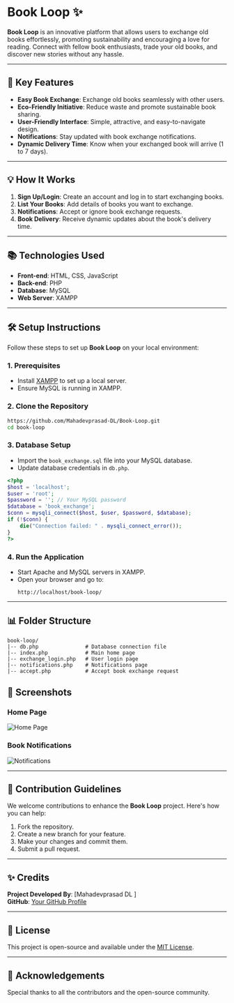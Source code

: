 # Book Loop ✨

**Book Loop** is an innovative platform that allows users to exchange old books effortlessly, promoting sustainability and encouraging a love for reading. Connect with fellow book enthusiasts, trade your old books, and discover new stories without any hassle.

---

## 🌟 Key Features
- **Easy Book Exchange**: Exchange old books seamlessly with other users.
- **Eco-Friendly Initiative**: Reduce waste and promote sustainable book sharing.
- **User-Friendly Interface**: Simple, attractive, and easy-to-navigate design.
- **Notifications**: Stay updated with book exchange notifications.
- **Dynamic Delivery Time**: Know when your exchanged book will arrive (1 to 7 days).

---

## 💡 How It Works
1. **Sign Up/Login**: Create an account and log in to start exchanging books.
2. **List Your Books**: Add details of books you want to exchange.
3. **Notifications**: Accept or ignore book exchange requests.
4. **Book Delivery**: Receive dynamic updates about the book's delivery time.

---

## 📚 Technologies Used
- **Front-end**: HTML, CSS, JavaScript
- **Back-end**: PHP
- **Database**: MySQL
- **Web Server**: XAMPP

---

## 🛠️ Setup Instructions
Follow these steps to set up **Book Loop** on your local environment:

### 1. Prerequisites
- Install [XAMPP](https://www.apachefriends.org/) to set up a local server.
- Ensure MySQL is running in XAMPP.

### 2. Clone the Repository
```bash
https://github.com/Mahadevprasad-DL/Book-Loop.git       
cd book-loop
```

### 3. Database Setup
- Import the `book_exchange.sql` file into your MySQL database.
- Update database credentials in `db.php`.

```php
<?php
$host = 'localhost';
$user = 'root';
$password = ''; // Your MySQL password
$database = 'book_exchange';
$conn = mysqli_connect($host, $user, $password, $database);
if (!$conn) {
    die("Connection failed: " . mysqli_connect_error());
}
?>
```

### 4. Run the Application
- Start Apache and MySQL servers in XAMPP.
- Open your browser and go to: 
  ```
  http://localhost/book-loop/
  ```

---

## 📊 Folder Structure
```
book-loop/
|-- db.php               # Database connection file
|-- index.php            # Main home page
|-- exchange_login.php   # User login page
|-- notifications.php    # Notifications page
|-- accept.php           # Accept book exchange request
```

## 🎨 Screenshots
### Home Page
![Home Page](screenshots/home.png)

### Book Notifications
![Notifications](screenshots/notifications.png)

---



## 🌈 Contribution Guidelines
We welcome contributions to enhance the **Book Loop** project. Here's how you can help:
1. Fork the repository.
2. Create a new branch for your feature.
3. Make your changes and commit them.
4. Submit a pull request.

---

## ✨ Credits
**Project Developed By**: [Mahadevprasad DL ]  
**GitHub**: [Your GitHub Profile](https://github.com/Mahadevprasad-DL)

---

## 📢 License
This project is open-source and available under the [MIT License](LICENSE).

---

## 📢 Acknowledgements
Special thanks to all the contributors and the open-source community.

